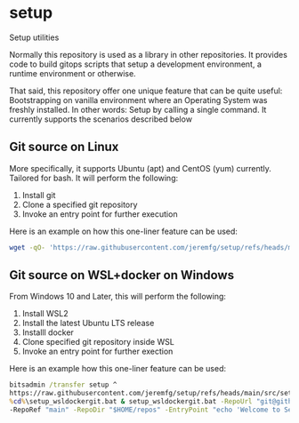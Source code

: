 # setup

Setup utilities

Normally this repository is used as a library in other repositories.
It provides code to build gitops scripts that setup a development environment,
a runtime environment or otherwise.

That said, this repository offer one unique feature that can be quite useful:
Bootstrapping on vanilla environment where an Operating System was
freshly installed. In other words: Setup by calling a single command.
It currently supports the scenarios described below

## Git source on Linux

More specifically, it supports Ubuntu (apt) and CentOS (yum) currently.
Tailored for bash. It will perform the following:

1. Install git
1. Clone a specified git repository
1. Invoke an entry point for further execution

Here is an example on how this one-liner feature can be used:

<!-- markdownlint-disable MD013 -->
```bash
wget -qO- 'https://raw.githubusercontent.com/jeremfg/setup/refs/heads/main/src/setup_git' | bash -s -- git@github.com:jeremfg/setup.git main -- echo 'Welcome to Setup!'
```
<!-- markdownlint-enable MD013 -->

## Git source on WSL+docker on Windows

From Windows 10 and Later, this will perform the following:

1. Install WSL2
1. Install the latest Ubuntu LTS release
1. Installl docker
1. Clone specified git repository inside WSL
1. Invoke an entry point for further exection

Here is an example how this one-liner feature can be used:

<!-- markdownlint-disable MD013 -->
```bat
bitsadmin /transfer setup ^
https://raw.githubusercontent.com/jeremfg/setup/refs/heads/main/src/setup_wsldockergit.bat ^
%cd%\setup_wsldockergit.bat & setup_wsldockergit.bat -RepoUrl "git@github.com:jeremfg/setup.git" ^
-RepoRef "main" -RepoDir "$HOME/repos" -EntryPoint "echo 'Welcome to Setup!'"
```
<!-- markdownlint-enable MD013 -->
